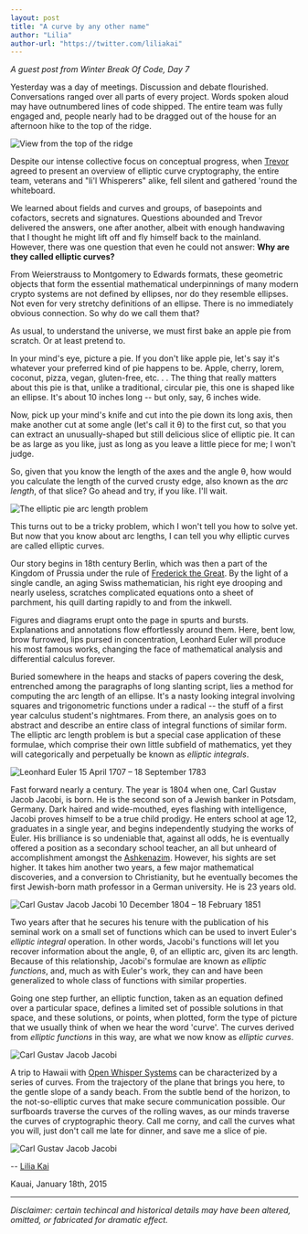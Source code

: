 ```yaml
---
layout: post
title: "A curve by any other name"
author: "Lilia"
author-url: "https://twitter.com/liliakai"
---
```


*A guest post from Winter Break Of Code, Day 7*

Yesterday was a day of meetings. Discussion and debate flourished.
Conversations ranged over all parts of every project. Words spoken aloud may
have outnumbered lines of code shipped. The entire team was fully engaged and,
people nearly had to be dragged out of the house for an afternoon hike to the
top of the ridge.

<img src="/blog/images/lilia-ridge-hike.jpg" class="nice" alt="View from the top of the ridge" />

Despite our intense collective focus on conceptual progress, when
[Trevor](https://twitter.com/trevp__) agreed to present an overview of elliptic
curve cryptography, the entire team, veterans and "li'l Whisperers" alike, fell
silent and gathered 'round the whiteboard.

We learned about fields and curves and groups, of basepoints and cofactors,
secrets and signatures. Questions abounded and Trevor delivered the answers,
one after another, albeit with enough handwaving that I thought he might lift
off and fly himself back to the mainland. However, there was one question that
even he could not answer: **Why are they called elliptic curves?**

From Weierstrauss to Montgomery to Edwards formats, these geometric objects
that form the essential mathematical underpinnings of many modern crypto
systems are not defined by ellipses, nor do they resemble ellipses. Not
even for very stretchy definitions of an ellipse. There is no immediately
obvious connection. So why do we call them that?

As usual, to understand the universe, we must first bake an apple pie from
scratch. Or at least pretend to.

<!--more-->

In your mind's eye, picture a pie.  If you don't like apple pie, let's say it's
whatever your preferred kind of pie happens to be. Apple, cherry, lorem,
coconut, pizza, vegan, gluten-free, etc. . .  The thing that really matters
about this pie is that, unlike a traditional, circular pie, this one is shaped
like an ellipse. It's about 10 inches long -- but only, say, 6 inches wide.

Now, pick up your mind's knife and cut into the pie down its long axis, then
make another cut at some angle (let's call it θ) to the first cut, so that you
can extract an unusually-shaped but still delicious slice of elliptic pie.  It
can be as large as you like, just as long as you leave a little piece for me; I
won't judge.

So, given that you know the length of the axes and the angle θ, how would you
calculate the length of the curved crusty edge, also known as the *arc length*,
of that slice? Go ahead and try, if you like.  I'll wait.

<img src="/blog/images/lilia-elliptic-pie.jpg" class="nice" alt="The elliptic pie arc length problem" />

This turns out to be a tricky problem, which I won't tell you how to solve yet.
But now that you know about arc lengths, I can tell you why elliptic curves are
called elliptic curves.

Our story begins in 18th century Berlin, which was then a part of the Kingdom
of Prussia under the rule of [Frederick the
Great](https://twitter.com/fredericjacobs). By the light of a single candle, an
aging Swiss mathematician, his right eye drooping and nearly useless, scratches
complicated equations onto a sheet of parchment, his quill darting rapidly to
and from the inkwell.

Figures and diagrams erupt onto the page in spurts and bursts.  Explanations
and annotations flow effortlessly around them. Here, bent low, brow furrowed,
lips pursed in concentration, Leonhard Euler will produce his most famous
works, changing the face of mathematical analysis and differential calculus
forever.

Buried somewhere in the heaps and stacks of papers covering the desk,
entrenched among the paragraphs of long slanting script, lies a method for
computing the arc length of an ellipse.  It's a nasty looking integral
involving squares and trigonometric functions under a radical -- the stuff of a
first year calculus student's nightmares. From there, an analysis goes on to
abstract and describe an entire class of integral functions of similar form.
The elliptic arc length problem is but a special case application of these
formulae, which comprise their own little subfield of mathematics, yet they
will categorically and perpetually be known as *elliptic integrals*.

<img src="/blog/images/lilia-euler.jpg" class="nice" alt="Leonhard Euler 15 April 1707 – 18 September 1783" />

Fast forward nearly a century. The year is 1804 when one, Carl Gustav Jacob
Jacobi, is born. He is the second son of a Jewish banker in Potsdam, Germany.
Dark haired and wide-mouthed, eyes flashing with intelligence, Jacobi proves
himself to be a true child prodigy. He enters school at age 12, graduates in a
single year, and begins independently studying the works of Euler.  His
brilliance is so undeniable that, against all odds, he is eventually offered a
position as a secondary school teacher, an all but unheard of accomplishment
amongst the [Ashkenazim](https://en.wikipedia.org/wiki/Ashkenazi_Jews).
However, his sights are set higher.  It takes him another two years, a few
major mathematical discoveries, and a conversion to Christianity, but he
eventually becomes the first Jewish-born math professor in a German university.
He is 23 years old.

<img src="/blog/images/lilia-jacobi.jpg" class="nice" alt="Carl Gustav Jacob Jacobi 10 December 1804 – 18 February 1851" />

Two years after that he secures his tenure with the publication of his seminal
work on a small set of functions which can be used to invert Euler's *elliptic
integral* operation.  In other words, Jacobi's functions will let you recover
information about the angle, θ, of an elliptic arc, given its arc length.
Because of this relationship, Jacobi's formulae are known as *elliptic
functions*, and, much as with Euler's work, they can and have been generalized
to whole class of functions with similar properties.

Going one step further, an elliptic function, taken as an equation defined over
a particular space, defines a limited set of possible solutions in that space,
and these solutions, or points, when plotted, form the type of picture that we
usually think of when we hear the word 'curve'. The curves derived from
*elliptic functions* in this way, are what we now know as *elliptic curves*.

<img src="/blog/images/lilia-elliptic-curves.gif" class="nice" alt="Carl Gustav Jacob Jacobi" />

A trip to Hawaii with [Open Whisper
Systems](https://twitter.com/whispersystems) can be characterized by a series
of curves. From the trajectory of the plane that brings you here, to the gentle
slope of a sandy beach. From the subtle bend of the horizon, to the
not-so-elliptic curves that make secure communication possible. Our surfboards
traverse the curves of the rolling waves, as our minds traverse the curves of
cryptographic theory. Call me corny, and call the curves what you will, just
don't call me late for dinner, and save me a slice of pie.

<img src="/blog/images/lilia-kauai-house.jpg" class="nice" alt="Carl Gustav Jacob Jacobi" />

-- [Lilia Kai](https://twitter.com/liliakai)

Kauai, January 18th, 2015

----

*Disclaimer: certain techincal and historical details may have been altered,
omitted, or fabricated for dramatic effect.*

